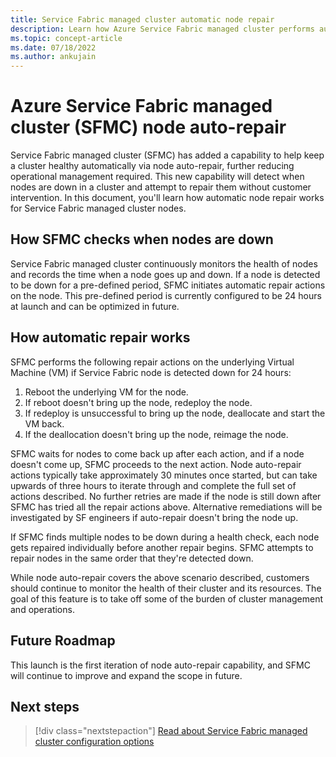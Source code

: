 ```yaml
---
title: Service Fabric managed cluster automatic node repair 
description: Learn how Azure Service Fabric managed cluster performs automatic node repair if they go down.
ms.topic: concept-article
ms.date: 07/18/2022
ms.author: ankujain
---
```

# Azure Service Fabric managed cluster (SFMC) node auto-repair

Service Fabric managed cluster (SFMC) has added a capability to help keep a cluster healthy automatically via node auto-repair, further reducing operational management required. This new capability will detect when nodes are down in a cluster and attempt to repair them without customer intervention. In this document, you'll learn how automatic node repair works for Service Fabric managed cluster nodes.

## How SFMC checks when nodes are down 

Service Fabric managed cluster continuously monitors the health of nodes and records the time when a node goes up and down. If a node is detected to be down for a pre-defined period, SFMC initiates automatic repair actions on the node. This pre-defined period is currently configured to be 24 hours at launch and can be optimized in future.

## How automatic repair works

SFMC performs the following repair actions on the underlying Virtual Machine (VM) if Service Fabric node is detected down for 24 hours:

1) Reboot the underlying VM for the node.
2) If reboot doesn't bring up the node, redeploy the node.   
3) If redeploy is unsuccessful to bring up the node, deallocate and start the VM back. 
4) If the deallocation doesn't bring up the node, reimage the node.

SFMC waits for nodes to come back up after each action, and if a node doesn't come up, SFMC proceeds to the next action. Node auto-repair actions typically take approximately 30 minutes once started, but can take upwards of three hours to iterate through and complete the full set of actions described. No further retries are made if the node is still down after SFMC has tried all the repair actions above. Alternative remediations will be investigated by SF engineers if auto-repair doesn't bring the node up. 

If SFMC finds multiple nodes to be down during a health check, each node gets repaired individually before another repair begins. SFMC attempts to repair nodes in the same order that they're detected down.

While node auto-repair covers the above scenario described, customers should continue to monitor the health of their cluster and its resources. The goal of this feature is to take off some of the burden of cluster management and operations.

## Future Roadmap

This launch is the first iteration of node auto-repair capability, and SFMC will continue to improve and expand the scope in future.

## Next steps
> [!div class="nextstepaction"]
> [Read about Service Fabric managed cluster configuration options](how-to-managed-cluster-configuration.md)
